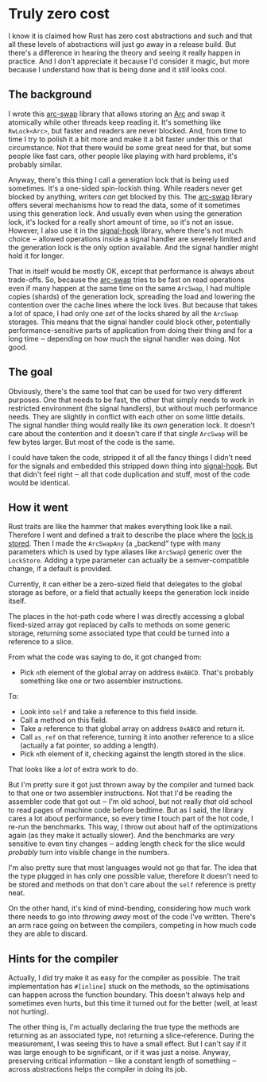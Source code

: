 # Truly zero cost

I know it is claimed how Rust has zero cost abstractions and such and that all
these levels of abstractions will just go away in a release build. But there's a
difference in hearing the theory and seeing it really happen in practice. And I
don't appreciate it because I'd consider it magic, but more because I understand
how that is being done and it *still* looks cool.

## The background

I wrote this [arc-swap] library that allows storing an [Arc] and swap it
atomically while other threads keep reading it. It's something like
`RwLock<Arc>`, but faster and readers are never blocked. And, from time to time
I try to polish it a bit more and make it a bit faster under this or that
circumstance. Not that there would be some great need for that, but some people
like fast cars, other people like playing with hard problems, it's probably
similar.

Anyway, there's this thing I call a generation lock that is being used
sometimes. It's a one-sided spin-lockish thing. While readers never get blocked
by anything, writers *can* get blocked by this. The [arc-swap] library offers
several mechanisms how to read the data, some of it sometimes using this
generation lock. And usually even when using the generation lock, it's locked
for a really short amount of time, so it's not an issue. However, I also use it
in the [signal-hook] library, where there's not much choice ‒ allowed operations
inside a signal handler are severely limited and the generation lock is the only
option available. And the signal handler might hold it for longer.

That in itself would be mostly OK, except that performance is always about
trade-offs. So, because the [arc-swap] tries to be fast on read operations even
if many happen at the same time on the same `ArcSwap`, I had multiple copies
(shards) of the generation lock, spreading the load and lowering the contention
over the cache lines where the lock lives. But because that takes a lot of
space, I had only one *set* of the locks shared by all the `ArcSwap` storages.
This means that the signal handler could block other, potentially
performance-sensitive parts of application from doing their thing and for a long
time ‒ depending on how much the signal handler was doing. Not good.

## The goal

Obviously, there's the same tool that can be used for two very different
purposes. One that needs to be fast, the other that simply needs to work in
restricted environment (the signal handlers), but without much performance
needs. They are slightly in conflict with each other on some little details. The
signal handler thing would really like its *own* generation lock. It doesn't
care about the contention and it doesn't care if that *single* `ArcSwap` will be
few bytes larger. But most of the code is the same.

I could have taken the code, stripped it of all the fancy things I didn't need
for the signals and embedded this stripped down thing into [signal-hook]. But
that didn't feel right ‒ all that code duplication and stuff, most of the code
would be identical.

## How it went

Rust traits are like the hammer that makes everything look like a nail.
Therefore I went and defined a trait to describe the place where the [lock is
stored][LockStore]. Then I made the `ArcSwapAny` (a „backend“ type with many
parameters which is used by type aliases like `ArcSwap`) generic over the
`LockStore`. Adding a type parameter can actually be a semver-compatible change,
if a default is provided.

Currently, it can either be a zero-sized field that delegates to the global
storage as before, or a field that actually keeps the generation lock inside
itself.

The places in the hot-path code where I was directly accessing a global
fixed-sized array got replaced by calls to methods on some generic storage,
returning some associated type that could be turned into a reference to a slice.

From what the code was saying to do, it got changed from:

* Pick `n`th element of the global array on address `0xABCD`. That's probably
  something like one or two assembler instructions.

To:

* Look into `self` and take a reference to this field inside.
* Call a method on this field.
* Take a reference to that global array on address `0xABCD` and return it.
* Call `as_ref` on that reference, turning it into another reference to a slice
  (actually a fat pointer, so adding a length).
* Pick `n`th element of it, checking against the length stored in the slice.

That looks like a *lot* of extra work to do.

But I'm pretty sure it got just thrown away by the compiler and turned back to
that one or two assembler instructions. Not that I'd be reading the assembler
code that got out ‒ I'm old school, but not really *that* old school to read
pages of machine code before bedtime. But as I said, the library cares a lot
about performance, so every time I touch part of the hot code, I re-run the
benchmarks. This way, I throw out about half of the optimizations again (as they
make it actually slower). And the benchmarks are *very* sensitive to even tiny
changes ‒ adding length check for the slice would *probably* turn into visible
change in the numbers.

I'm also pretty sure that most languages would not go that far. The idea that
the type plugged in has only one possible value, therefore it doesn't need to be
stored and methods on that don't care about the `self` reference is pretty neat.

On the other hand, it's kind of mind-bending, considering how much work there
needs to go into *throwing away* most of the code I've written. There's an arm
race going on between the compilers, competing in how much code they are able to
discard.

## Hints for the compiler

Actually, I *did* try make it as easy for the compiler as possible. The trait
implementation has `#[inline]` stuck on the methods, so the optimisations can
happen across the function boundary. This doesn't always help and sometimes even
hurts, but this time it turned out for the better (well, at least not hurting).

The other thing is, I'm actually declaring the true type the methods are
returning as an associated type, not returning a slice-reference. During the
measurement, I was seeing this to have a small effect. But I can't say if it was
large enough to be significant, or if it was just a noise. Anyway, preserving
critical information ‒ like a constant length of something ‒ across abstractions
helps the compiler in doing its job.

[Arc]: https://doc.rust-lang.org/std/sync/struct.Arc.html
[arc-swap]: https://crates.io/crates/arc-swap
[signal-hook]: https://crates.io/crates/signal-hook
[LockStore]: https://github.com/vorner/arc-swap/blob/master/src/gen_lock.rs#L68
